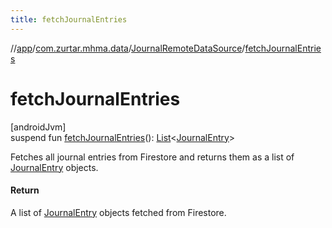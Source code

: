 ```yaml
---
title: fetchJournalEntries
---
```

//[app](../../../index.html)/[com.zurtar.mhma.data](../index.html)/[JournalRemoteDataSource](index.html)/[fetchJournalEntries](fetch-journal-entries.html)



# fetchJournalEntries



[androidJvm]\
suspend fun [fetchJournalEntries](fetch-journal-entries.html)(): [List](https://kotlinlang.org/api/core/kotlin-stdlib/kotlin.collections/-list/index.html)&lt;[JournalEntry](../-journal-entry/index.html)&gt;



Fetches all journal entries from Firestore and returns them as a list of [JournalEntry](../-journal-entry/index.html) objects.



#### Return



A list of [JournalEntry](../-journal-entry/index.html) objects fetched from Firestore.



